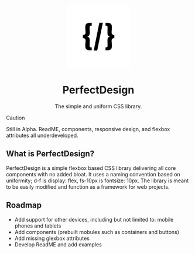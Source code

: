 <p align="center">
    <a href="" alt="Perfectionary Logo">
    <img src="https://github.com/LucasJJulien/PerfectDesign/blob/main/media/logowhite.png?raw=true" height="173"/></a>
</p>

<h1 align="center"> PerfectDesign </h1>
<p align="center"> The simple and uniform CSS library. </p>

> [!CAUTION]  
> Still in Alpha. ReadME, components, responsive design, and flexbox attributes all underdeveloped. 

## What is PerfectDesign?
PerfectDesign is a simple flexbox based CSS library delivering all core components with no added bloat. It uses a naming convention based on uniformity; d-f is display: flex, fs-10px is fontsize: 10px. The library is meant to be easily modified and function as a framework for web projects.

## Roadmap
- Add support for other devices, including but not limited to: mobile phones and tablets
- Add components (prebuilt mobules such as containers and buttons)
- Add missing glexbox attributes
- Develop ReadME and add examples
